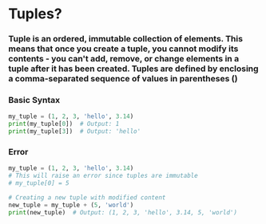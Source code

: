 # Tuples?

### Tuple is an ordered, immutable collection of elements. This means that once you create a tuple, you cannot modify its contents - you can't add, remove, or change elements in a tuple after it has been created. Tuples are defined by enclosing a comma-separated sequence of values in parentheses ()

### Basic Syntax

```py
my_tuple = (1, 2, 3, 'hello', 3.14)
print(my_tuple[0])  # Output: 1
print(my_tuple[3])  # Output: 'hello'
```

### Error

```py
my_tuple = (1, 2, 3, 'hello', 3.14)
# This will raise an error since tuples are immutable
# my_tuple[0] = 5

# Creating a new tuple with modified content
new_tuple = my_tuple + (5, 'world')
print(new_tuple)  # Output: (1, 2, 3, 'hello', 3.14, 5, 'world')
```